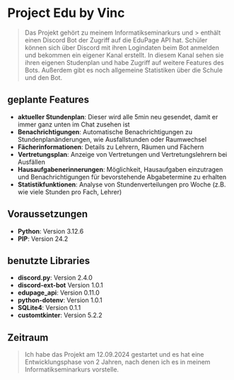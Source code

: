 # Project Edu by Vinc

> Das Projekt gehört zu meinem Informatikseminarkurs und > enthält einen Discord Bot der Zugriff auf die EduPage API hat. Schüler können sich über Discord mit ihren Logindaten beim Bot anmelden und bekommen ein eigener Kanal erstellt. In diesem Kanal sehen sie ihren eigenen Studenplan und habe Zugriff auf weitere Features des Bots. Außerdem gibt es noch allgemeine Statistiken über die Schule und den Bot.

## geplante Features
- **aktueller Stundenplan**: Dieser wird alle 5min neu gesendet, damit er immer ganz unten im Chat zusehen ist
- **Benachrichtigungen**: Automatische Benachrichtigungen zu Stundenplanänderungen, wie Ausfallstunden oder Raumwechsel
- **Fächerinformationen**: Details zu Lehrern, Räumen und Fächern
- **Vertretungsplan**: Anzeige von Vertretungen und Vertretungslehrern bei Ausfällen
- **Hausaufgabenerinnerungen**: Möglichkeit, Hausaufgaben einzutragen und Benachrichtigungen für bevorstehende Abgabetermine zu erhalten
- **Statistikfunktionen**: Analyse von Stundenverteilungen pro Woche (z.B. wie viele Stunden pro Fach, Lehrer)

## Voraussetzungen
- **Python**: Version 3.12.6
- **PIP**: Version 24.2

## benutzte Libraries
- **discord.py**: Version 2.4.0
- **discord-ext-bot** Version 1.0.1
- **edupage_api**: Version 0.11.0
- **python-dotenv**: Version 1.0.1
- **SQLite4**: Version 0.1.1
- **customtkinter**: Version 5.2.2

## Zeitraum

> Ich habe das Projekt am 12.09.2024 gestartet und es hat eine Entwicklungsphase von 2 Jahren, nach denen ich es in meinem Informatikseminarkurs vorstelle.
